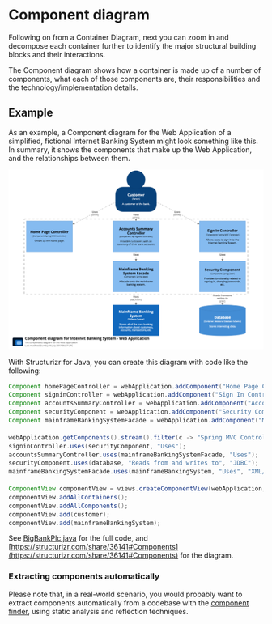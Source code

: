 # Component diagram

Following on from a Container Diagram, next you can zoom in and decompose each container further to identify the major structural building blocks and their interactions.

The Component diagram shows how a container is made up of a number of components, what each of those components are, their responsibilities and the technology/implementation details.

## Example

As an example, a Component diagram for the Web Application of a simplified, fictional Internet Banking System might look something like this. In summary, it shows the components that make up the Web Application, and the relationships between them.

![An example Component diagram](images/component-diagram-1.png)

With Structurizr for Java, you can create this diagram with code like the following:

```java
Component homePageController = webApplication.addComponent("Home Page Controller", "Serves up the home page.", "Spring MVC Controller");
Component signinController = webApplication.addComponent("Sign In Controller", "Allows users to sign in to the Internet Banking System.", "Spring MVC Controller");
Component accountsSummaryController = webApplication.addComponent("Accounts Summary Controller", "Provides customers with an summary of their bank accounts.", "Spring MVC Controller");
Component securityComponent = webApplication.addComponent("Security Component", "Provides functionality related to signing in, changing passwords, etc.", "Spring Bean");
Component mainframeBankingSystemFacade = webApplication.addComponent("Mainframe Banking System Facade", "A facade onto the mainframe banking system.", "Spring Bean");

webApplication.getComponents().stream().filter(c -> "Spring MVC Controller".equals(c.getTechnology())).forEach(c -> customer.uses(c, "Uses", "HTTPS"));
signinController.uses(securityComponent, "Uses");
accountsSummaryController.uses(mainframeBankingSystemFacade, "Uses");
securityComponent.uses(database, "Reads from and writes to", "JDBC");
mainframeBankingSystemFacade.uses(mainframeBankingSystem, "Uses", "XML/HTTPS");

ComponentView componentView = views.createComponentView(webApplication, "Components", "The components diagram for the Web Application");
componentView.addAllContainers();
componentView.addAllComponents();
componentView.add(customer);
componentView.add(mainframeBankingSystem);
```

See [BigBankPlc.java](https://github.com/structurizr/java/blob/master/structurizr-examples/src/com/structurizr/example/BigBankPlc.java) for the full code, and [https://structurizr.com/share/36141#Components](https://structurizr.com/share/36141#Components) for the diagram.

### Extracting components automatically

Please note that, in a real-world scenario, you would probably want to extract components automatically from a codebase with the [component finder](component-finder.md), using static analysis and reflection techniques. 